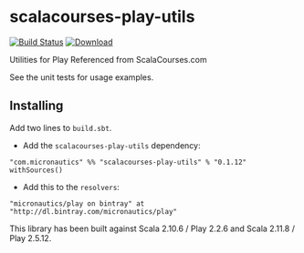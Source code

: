 # scalacourses-play-utils

[![Build Status](https://travis-ci.org/mslinn/scalacourses-play-utils.svg?branch=master)](https://travis-ci.org/mslinn/scalacourses-play-utils)
[ ![Download](https://api.bintray.com/packages/micronautics/play/scalacourses-play-utils/images/download.svg) ](https://bintray.com/micronautics/play/scalacourses-play-utils/_latestVersion)

Utilities for Play Referenced from ScalaCourses.com

See the unit tests for usage examples.

## Installing ##

Add two lines to `build.sbt`.

 * Add the `scalacourses-play-utils` dependency:
````
"com.micronautics" %% "scalacourses-play-utils" % "0.1.12" withSources()
````

 * Add this to the `resolvers`:
````
"micronautics/play on bintray" at "http://dl.bintray.com/micronautics/play"
````

This library has been built against Scala 2.10.6 / Play 2.2.6 and Scala 2.11.8 / Play 2.5.12.
